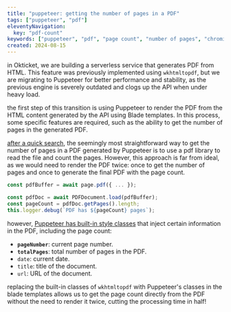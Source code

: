 ```yaml
---
title: "puppeteer: getting the number of pages in a PDF"
tags: ["puppeteer", "pdf"]
eleventyNavigation:
  key: "pdf-count"
keywords: ["puppeteer", "pdf", "page count", "number of pages", "chromium", "wkhtmltopdf"]
created: 2024-08-15
---
```


in Okticket, we are building a serverless service that generates PDF from HTML.
This feature was previously implemented using `wkhtmltopdf`,
but we are migrating to Puppeteer for better performance and stability, as
the previous engine is severely outdated and clogs up the API when under heavy
load.

the first step of this transition is using Puppeteer to render the PDF from the
HTML content generated by the API using Blade templates. In this process, some
specific features are required, such as the ability to get the number of pages
in the generated PDF.

[after a quick search](https://github.com/puppeteer/puppeteer/issues/9550),
the seemingly most straightforward way to get the number of pages in a PDF
generated by Puppeteer is to use a pdf library to read the file and count the
pages. However, this approach is far from ideal, as we would need to render the
PDF twice: once to get the number of pages and once to generate the final PDF
with the page count.

```typescript
const pdfBuffer = await page.pdf({ ... });

const pdfDoc = await PDFDocument.load(pdfBuffer);
const pageCount = pdfDoc.getPages().length;
this.logger.debug(`PDF has ${pageCount} pages`);
```

however, [Puppeteer has built-in style classes](https://github.com/puppeteer/puppeteer/issues/5345)
that inject certain information in the PDF, including the page count:

- <b><code>pageNumber</code></b>: current page number.
- <b><code>totalPages</code></b>: total number of pages in the PDF.
- <code>date</code>: current date.
- <code>title</code>: title of the document.
- <code>url</code>: URL of the document.

replacing the built-in classes of `wkhtmltopdf` with Puppeteer's classes in the
blade templates allows us to get the page count directly from the PDF without
the need to render it twice, cutting the processing time in half!
